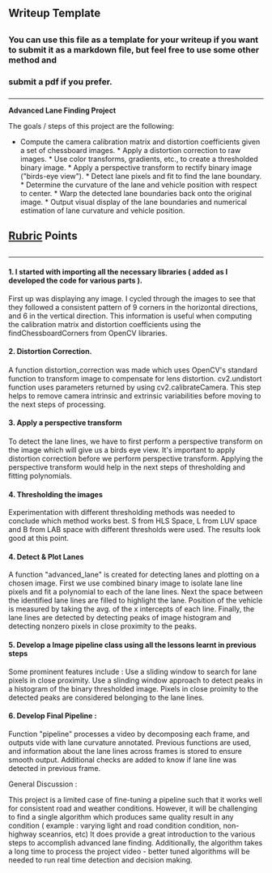 ## Writeup Template
## 
### You can use this file as a template for your writeup if you want to submit it as a markdown file, but feel free to use some other method and
### submit a pdf if you prefer.
### 
---

**Advanced Lane Finding Project**

The goals / steps of this project are the following:

* Compute the camera calibration matrix and distortion coefficients given a set of chessboard images. * Apply a distortion correction to raw
images. * Use color transforms, gradients, etc., to create a thresholded binary image. * Apply a perspective transform to rectify binary image
("birds-eye view"). * Detect lane pixels and fit to find the lane boundary. * Determine the curvature of the lane and vehicle position with
respect to center. * Warp the detected lane boundaries back onto the original image. * Output visual display of the lane boundaries and numerical
estimation of lane curvature and vehicle position.


## [Rubric](https://review.udacity.com/#!/rubrics/571/view) Points
## 
---


#### 1. I started with importing all the necessary libraries ( added as I developed the code for various parts ).
First up was displaying any image. I cycled through the images to see that they followed a consistent pattern of 9 corners in the horizontal
directions, and 6 in the vertical direction. This information is useful when computing the calibration matrix and distortion coefficients using
the findChessboardCorners from OpenCV libraries.

#### 2. Distortion Correction.
#### 
A function distortion_correction was made which uses OpenCV's standard function to transform image to compensate for lens distortion.
cv2.undistort function uses parameters returned by using cv2.calibrateCamera. This step helps to remove camera intrinsic and extrinsic
variabilities before moving to the next steps of processing.

#### 3. Apply a perspective transform 
#### 
To detect the lane lines, we have to first perform a perspective transform on the image which will give us a birds eye view. It's important to
apply distortion correction before we perform perspective transform.  Applying the perspective transform would help in the next steps of
thresholding and fitting polynomials.

#### 4. Thresholding the images
Experimentation with different thresholding methods was needed to conclude which method works best. S from HLS Space, L from LUV space and B from
LAB space with different thresholds were used. The results look good at this point.

#### 4. Detect & Plot Lanes
A function "advanced_lane" is created for detecting lanes and plotting on a chosen image. First we use combined binary image to isolate lane line
pixels and fit a polynomial to each of the lane lines. Next the space between the identified lane lines are filled to highlight the lane.
Position of the vehicle is measured by taking the avg. of the x intercepts of each line. Finally, the lane lines are detected by detecting peaks
of image histogram and detecting nonzero pixels in close proximity to the peaks.

#### 5. Develop a Image pipeline class using all the lessons learnt in previous steps 
Some prominent features include : Use a sliding window to search for lane pixels in close proximity. Use a slinding window approach to detect
peaks in a histogram of the binary thresholded image. Pixels in close proimity to the detected peaks are considered belonging to the lane lines.

#### 6. Develop Final Pipeline : 
Function "pipeline" processes a video by decomposing each frame, and outputs vide with lane curvature annotated. Previous functions are used, and
information about the lane lines across frames is stored to ensure smooth output. Additional checks are added to know if lane line was detected
in previous frame.


General Discussion :

This project is a limited case of fine-tuning a pipeline such that it works well for consistent road and weather conditions. However, it will be challenging
to find a single algorithm which produces same quality result in any condition ( example : varying light and road condition condition, non-highway sceanrios, etc) 
It does provide a great introduction to the various steps to accomplish advanced lane finding. 
Additionally, the algorithm takes a long time to process the project video - better tuned algorithms will be needed to run real time detection and 
decision making. 
